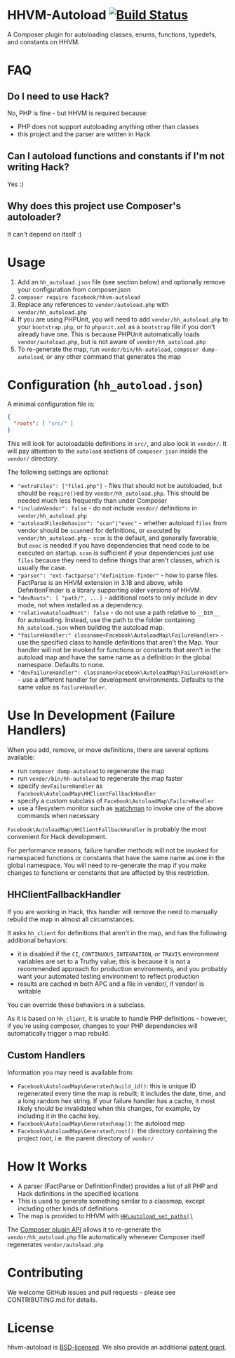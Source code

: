 HHVM-Autoload [![Build Status](https://travis-ci.org/hhvm/hhvm-autoload.svg?branch=master)](https://travis-ci.org/hhvm/hhvm-autoload)
=============
A Composer plugin for autoloading classes, enums, functions, typedefs, and constants on HHVM.

FAQ
===

Do I need to use Hack?
----------------------

No, PHP is fine - but HHVM is required because:

 - PHP does not support autoloading anything other than classes
 - this project and the parser are written in Hack

Can I autoload functions and constants if I'm not writing Hack?
---------------------------------------------------------------

Yes :)

Why does this project use Composer's autoloader?
------------------------------------------------

It can't depend on itself :)

Usage
=====

1. Add an `hh_autoload.json` file (see section below) and optionally remove your configuration from composer.json
2. `composer require facebook/hhvm-autoload`
3. Replace any references to `vendor/autoload.php` with  `vendor/hh_autoload.php`
4. If you are using PHPUnit, you will need to add `vendor/hh_autoload.php` to your `bootstrap.php`, or to `phpunit.xml` as a `bootstrap` file if you don't already have one. This is because PHPUnit automatically loads `vendor/autoload.php`, but is not aware of `vendor/hh_autoload.php`
5. To re-generate the map, run `vendor/bin/hh-autoload`, `composer dump-autoload`, or any other command that generates the map

Configuration (`hh_autoload.json`)
==================================

A minimal configuration file is:

```JSON
{
  "roots": [ "src/" ]
}
```

This will look for autoloadable definitions in `src/`, and also look in `vendor/`. It will pay attention to the `autoload` sections of `composer.json` inside the `vendor/` directory.

The following settings are optional:

 - `"extraFiles": ["file1.php"]` - files that should not be autoloaded, but should be `require()`ed by `vendor/hh_autoload.php`. This should be needed much less frequently than under Composer
 - `"includeVendor": false` - do not include `vendor/` definitions in `vendor/hh_autoload.php`
 - `"autoloadFilesBehavior": "scan"|"exec"` - whether autoload `files` from vendor should be `scan`ned for definitions, or `exec`uted by `vendor/hh_autoload.php` - `scan` is the default, and generally favorable, but `exec` is needed if you have dependencies that need code to be executed on startup. `scan` is sufficient if your dependencies just use `files` because they need to define things that aren't classes, which is usually the case.
 - `"parser": "ext-factparse"|"definition-finder"` - how to parse files. FactParse is an HHVM extension in 3.18 and above, while DefinitionFinder is a library supporting older versions of HHVM.
 - `"devRoots": [ "path/", ...]` - additional roots to only include in dev mode, not when installed as a dependency.
 - `"relativeAutoloadRoot": false` - do not use a path relative to `__DIR__` for autoloading. Instead, use the path to the folder containing `hh_autoload.json` when building the autoload map.
 - `"failureHandler:" classname<Facebook\AutoloadMap\FailureHandler>` - use the specified class to handle definitions that aren't the Map. Your handler will not be invoked for functions or constants
   that aren't in the autoload map and have the same name as a definition in the global namespace. Defaults to none.
 - `"devFailureHandler": classname<Facebook\AutoloadMap\FailureHandler>` - use a different handler for development environments. Defaults to the same value as `failureHandler`.

Use In Development (Failure Handlers)
=====================================

When you add, remove, or move definitions, there are several options available:

 - run `composer dump-autoload` to regenerate the map
 - run `vendor/bin/hh-autoload` to regenerate the map faster
 - specify `devFailureHandler` as `Facebook\AutoloadMap\HHClientFallbackHandler`
 - specify a custom subclass of `Facebook\AutoloadMap\FailureHandler`
 - use a filesystem monitor such as
   [watchman](https://facebook.github.io/watchman/) to invoke one of the above
   commands when necessary

`Facebook\AutoloadMap\HHClientFallbackHandler` is probably the most
convenient for Hack development.

For performance reasons, failure handler methods will not be invoked for
namespaced functions or constants that have the same name as one in the
global namespace. You will need to re-generate the map if you make changes
to functions or constants that are affected by this restriction.

HHClientFallbackHandler
-----------------------

If you are working in Hack, this handler will remove the need to manually
rebuild the map in almost all circumstances.

It asks `hh_client` for definitions that aren't in the map, and has the
following additional behaviors:

 - it is disabled if the `CI`, `CONTINUOUS_INTEGRATION`, or `TRAVIS`
   environment variables are set to a Truthy value; this is because it
   is not a recommended approach for production environments, and you
   probably want your automated testing environment to reflect
   production
 - results are cached in both APC and a file in vendor/, if vendor/ is
   writable

You can override these behaviors in a subclass.

As it is based on `hh_client`, it is unable to handle PHP definitions -
however, if you're using composer, changes to your PHP dependencies will
automatically trigger a map rebuild.

Custom Handlers
---------------

Information you may need is available from:

 - `Facebook\AutoloadMap\Generated\build_id()`: this is unique ID
    regenerated every time the map is rebuilt; it includes the date,
    time, and a long random hex string. If your failure handler has a
    cache, it most likely should be invalidated when this changes, for
    example, by including it in the cache key.
 - `Facebook\AutoloadMap\Generated\map()`: the autoload map
 - `Facebook\AutoloadMap\Generated\root()`: the directory containing the
    project root, i.e. the parent directory of `vendor/`

How It Works
============

 - A parser (FactParse or DefinitionFinder) provides a list of all PHP and Hack definitions in the specified locations
 - This is used to generate something similar to a classmap, except including other kinds of definitions
 - The map is provided to HHVM with [`HH\autoload_set_paths()`](https://docs.hhvm.com/hack/reference/function/HH.autoload_set_paths/)

The [Composer plugin API](https://getcomposer.org/doc/articles/plugins.md) allows it to re-generate the `vendor/hh_autoload.php` file automatically whenever Composer itself regenerates `vendor/autoload.php`

Contributing
============

We welcome GitHub issues and pull requests - please see CONTRIBUTING.md for details.

License
=======

hhvm-autoload is [BSD-licensed](LICENSE). We also provide an additional [patent grant](PATENTS).
